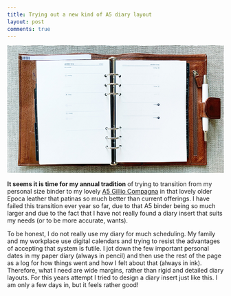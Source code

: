 ```yaml
---
title: Trying out a new kind of A5 diary layout
layout: post
comments: true
---
```


<a href="/assets/img/weekly-margins.jpg"><img src="/assets/img/weekly-margins.jpg"></a>

**It seems it is time for my annual tradition** of trying to transition from my personal size binder to my lovely [A5 Gillio Compagna](https://www.gillio.be/en/leather-items/planners-covers/organiser-a5-compagna-2) in that lovely older Epoca leather that patinas so much better than current offerings. I have failed this transition ever year so far, due to that A5 binder being so much larger and due to the fact that I have not really found a diary insert that suits my needs (or to be more accurate, wants).

To be honest, I do not really use my diary for much scheduling. My family and my workplace use digital calendars and trying to resist the advantages of accepting that system is futile. I jot down the few important personal dates in my paper diary (always in pencil) and then use the rest of the page as a log for how things went and how I felt about that (always in ink). Therefore, what I need are wide margins, rather than rigid and detailed diary layouts. For this years attempt I tried to design a diary insert just like this. I am only a few days in, but it feels rather good!
